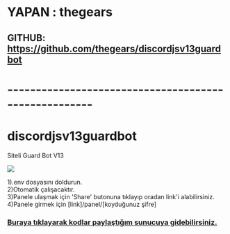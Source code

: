 # YAPAN : thegears
## GITHUB: https://github.com/thegears/discordjsv13guardbot

# -----------------------------------------------------

# discordjsv13guardbot
Siteli Guard Bot V13

<img src="https://cdn.discordapp.com/attachments/874042688280883251/963825419424006284/unknown.png">

1).env dosyasını doldurun.<br/>
2)Otomatik çalışacaktır.<br/>
3)Panele ulaşmak için 'Share' butonuna tıklayıp oradan link'i alabilirsiniz.<br/>
4)Panele girmek için [link]/panel/[koyduğunuz şifre]

### [Buraya tıklayarak kodlar paylaştığım sunucuya gidebilirsiniz.](https://discord.gg/Pur3RnGua2)
